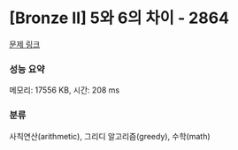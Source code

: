 # [Bronze II] 5와 6의 차이 - 2864 

[문제 링크](https://www.acmicpc.net/problem/2864) 

### 성능 요약

메모리: 17556 KB, 시간: 208 ms

### 분류

사칙연산(arithmetic), 그리디 알고리즘(greedy), 수학(math)


